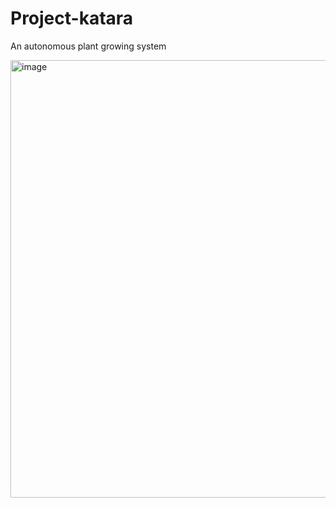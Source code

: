 # Project-katara
An autonomous plant growing system

<img width="700" alt="image" src="https://github.com/driesnuttin25/Project-katara/assets/114076101/9ac87796-c37d-41e2-8f92-fde0d44cc8c9">
